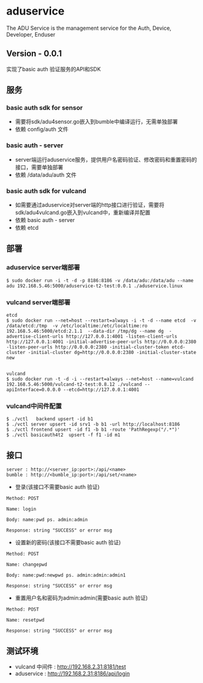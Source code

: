 # aduservice
The ADU Service is the management service for the 
Auth, Device, Developer, Enduser

## Version - 0.0.1

实现了basic auth 验证服务的API和SDK

## 服务
### basic auth sdk for sensor

* 需要将sdk/adu4sensor.go嵌入到bumble中编译运行，无需单独部署
* 依赖 config/auth 文件

### basic auth - server

* server端运行aduservice服务，提供用户名密码验证、修改密码和重置密码的接口，需要单独部署
* 依赖 /data/adu/auth 文件

### basic auth sdk for vulcand

* 如需要通过aduservice对server端的http接口进行验证，需要将sdk/adu4vulcand.go嵌入到vulcand中，重新编译并配置
* 依赖 basic auth - server
* 依赖 etcd

## 部署

### aduservice server端部署
```
$ sudo docker run -i -t -d -p 8186:8186 -v /data/adu:/data/adu --name adu 192.168.5.46:5000/aduservice-t2-test:0.0.1 ./aduservice.linux

```
### vulcand server端部署
```
etcd
$ sudo docker run --net=host --restart=always -i -t -d --name etcd  -v /data/etcd:/tmp  -v /etc/localtime:/etc/localtime:ro 192.168.5.46:5000/etcd:2.1.1  --data-dir /tmp/dg --name dg  -advertise-client-urls http://127.0.0.1:4001 -listen-client-urls http://127.0.0.1:4001 -initial-advertise-peer-urls http://0.0.0.0:2380 -listen-peer-urls http://0.0.0.0:2380 -initial-cluster-token etcd-cluster -initial-cluster dg=http://0.0.0.0:2380 -initial-cluster-state new


vulcand
$ sudo docker run -t -d -i --restart=always --net=host --name=vulcand 192.168.5.46:5000/vulcand-t2-test:0.8.12 ./vulcand --apiInterface=0.0.0.0 --etcd=http://127.0.0.1:4001

```
### vulcand中间件配置
```
$ ./vctl   backend upsert -id b1
$ ./vctl server upsert -id srv1 -b b1 -url http://localhost:8186
$ ./vctl frontend upsert -id f1 -b b1 -route 'PathRegexp("/.*")'
$ ./vctl basicauth4t2  upsert -f f1 -id m1
```

## 接口
```
server : http://<server_ip:port>:/api/<name>
bumble : http://<bumble_ip:port>:/api/set/<name>
```

* 登录(该接口不需要basic auth 验证)

```
Method: POST 

Name: login 

Body: name:pwd ps. admin:admin 

Response: string "SUCCESS" or error msg
```

* 设置新的密码(该接口不需要basic auth 验证)

```
Method: POST 

Name: changepwd 

Body: name:pwd:newpwd ps. admin:admin:admin1 

Response: string "SUCCESS" or error msg
```

* 重置用户名和密码为admin:admin(需要basic auth 验证)

```
Method: POST 

Name: resetpwd 

Response: string "SUCCESS" or error msg
```

## 测试环境
* vulcand 中间件 : http://192.168.2.31:8181/test
* aduservice : http://192.168.2.31:8186/api/login

